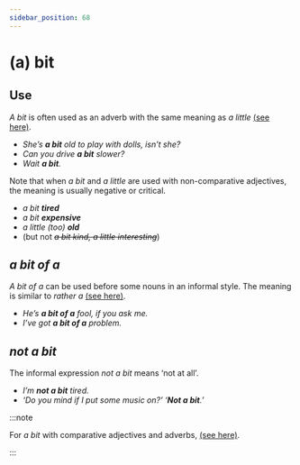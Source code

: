 ```yaml
---
sidebar_position: 68
---
```


# (a) bit

## Use

*A bit* is often used as an adverb with the same meaning as *a little* [(see here)](./../../grammar/determiners-quantifiers/a-little-and-a-few).

- *She’s **a bit** old to play with dolls, isn’t she?*
- *Can you drive **a bit** slower?*
- *Wait **a bit**.*

Note that when *a bit* and *a little* are used with non-comparative adjectives, the meaning is usually negative or critical.

- *a bit **tired***
- *a bit **expensive***
- *a little (too) **old***
- (but not *~~a bit kind, a little interesting~~*)

## *a bit of a*

*A bit of a* can be used before some nouns in an informal style. The meaning is similar to *rather a* [(see here)](./rather-adverb-of-degree-rather-good-etc).

- *He’s **a bit of a** fool, if you ask me.*
- *I’ve got **a bit of a** problem.*

## *not a bit*

The informal expression *not a bit* means ‘not at all’.

- *I’m **not a bit** tired.*
- *‘Do you mind if I put some music on?’ ‘**Not a bit**.’*

:::note

For *a bit* with comparative adjectives and adverbs, [(see here)](./../../grammar/comparison/much-older-by-far-the-oldest-etc).

:::
